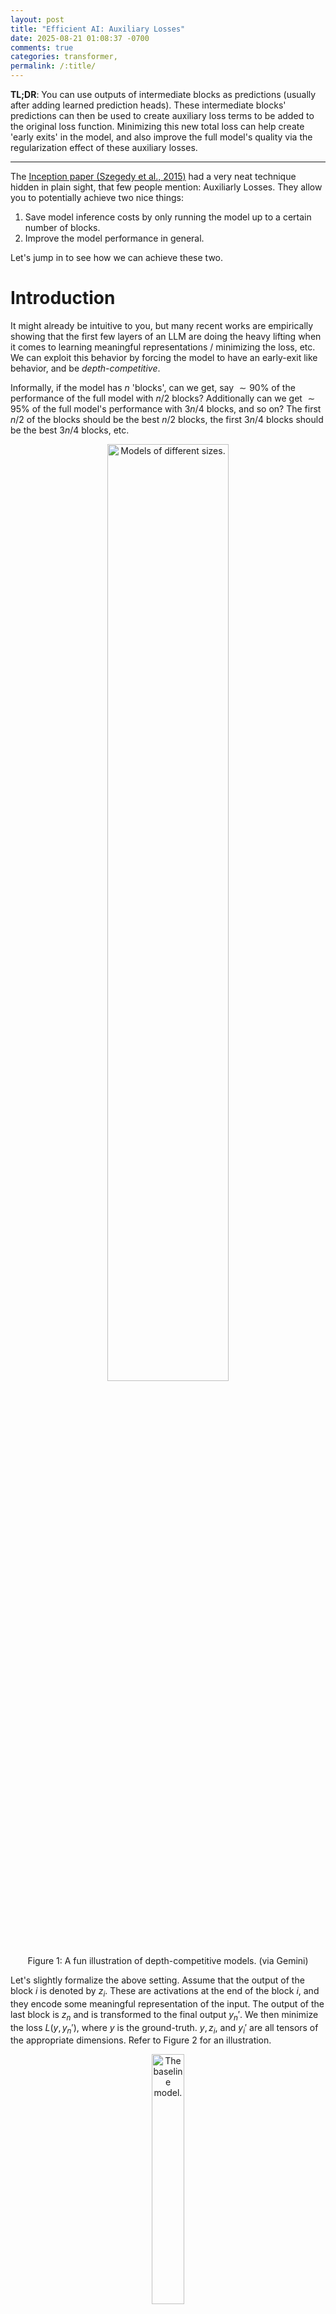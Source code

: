 ```yaml
---
layout: post
title: "Efficient AI: Auxiliary Losses"
date: 2025-08-21 01:08:37 -0700
comments: true
categories: transformer,
permalink: /:title/
---
```

**TL;DR**: You can use outputs of intermediate blocks as predictions (usually after adding learned prediction heads). These intermediate blocks' predictions can then be used to create auxiliary loss terms to be added to the original loss function. Minimizing this new total loss can help create 'early exits' in the model, and also improve the full model's quality via the regularization effect of these auxiliary losses.

---

The <a href="https://arxiv.org/abs/1409.4842" target="_blank">Inception paper (Szegedy et al., 2015)</a> had a very neat technique hidden in plain sight, that few people mention: Auxiliarly Losses. They allow you to potentially achieve two nice things:

1. Save model inference costs by only running the model up to a certain number of blocks.
1. Improve the model performance in general. 

Let's jump in to see how we can achieve these two.

# Introduction

It might already be intuitive to you, but many recent works are empirically showing that the first few layers of an LLM are doing the heavy lifting when it comes to learning meaningful representations / minimizing the loss, etc. We can exploit this behavior by forcing the model to have an early-exit like behavior, and be _depth-competitive_. 

Informally, if the model has $n$ 'blocks', can we get, say $\sim 90\%$ of the performance of the full model with $n/2$ blocks? Additionally can we get $\sim 95\%$ of the full model's performance with $3n/4$ blocks, and so on? The first $n/2$ of the blocks should be the best $n/2$ blocks, the first $3n/4$ blocks should be the best $3n/4$ blocks, etc.

<center>
<img src="{{ site.baseurl }}/assets/img/2025/08/22/bots.jpg" alt="Models of different sizes."  style="width: 62%;"/>
<br/>
Figure 1: A fun illustration of depth-competitive models. (via Gemini)
</center>

Let's slightly formalize the above setting. Assume that the output of the block $i$ is denoted by $z_i$. These are activations at the end of the block $i$, and they encode some meaningful representation of the input. The output of the last block is $z_{n}$ and is transformed to the final output $y_{n}'$. We then minimize the loss $L(y, y_{n}')$, where $y$ is the ground-truth. $y, z_i,$ and $y_{i}'$ are all tensors of the appropriate dimensions. Refer to Figure 2 for an illustration.

<center>
<img src="{{ site.baseurl }}/assets/img/2025/08/22/baseline-model.jpg" alt="The baseline model."  style="width: 32%;"/>
<br/>
Figure 2: The baseline model consisting of $n$ blocks.
</center>

The problem that we have on our hands now is:
1. We have to run the full model to get the output.
1. The intermediate outputs even if they can be extracted, may not make sense.

# Auxiliary Losses

To solve the above issue, we would like to potentially use the output of the $i$-th block ($z_i$) to generate a prediction. However in many cases $z_i$ cannot be used as-is. For instance, $z_i$ may have a last dimension of size $d$, while the output is expected to be of some other dimension $d' \neq d$. A simple fix is to attach an **auxiliary head**, which might simply be a trainable projection matrix $W_i$ such that $y_{i}' = W_i z_i$, where $y_{i}'$ is the output that we would use for prediction and in the loss. 

Additionally, the auxiliary head might anyway be required because the model isn't trained to generate $z_i$ in such a fashion that it is both: an intermediate representation which is the input to the next block, and also the final output.

Once we have $y_{i}'$ (potentially using auxiliary prediction heads), the auxiliary loss recipe is as follows:
1. Choose the different intermediate depths of the model that we care about, say $$D = \{ 2, n/2, 3n/4 \}$$ in this case.
1. Add a loss term $L(y, y_{d}')$ for each $d \in D$.
1. Optionally add a weight $\alpha_{i}$ to tune the contribution of that loss.

So the total loss to be minimized will look as follows:

$$
L_{\text{total}} = L(y, y_{n}') + \sum_{d \in D} \alpha_{d} L(y, y_{d}')
$$

Refer to Figure 3 below for an illustration of the case where we add auxiliary losses at depths $$D = \{ 2, n/2, 3n/4 \}$$.
<center>
<img src="{{ site.baseurl }}/assets/img/2025/08/22/aux-losses.jpg" alt="Auxiliary losses."  style="width: 62%;"/>
<br/>
Figure 3: A model with three auxiliary losses at depth 2, $n/2$ and $3n/4$.
</center>

# Observations
If we minimize the $L_{\text{total}}$ as described above, it will force the model to not just align $y_{n}'$ with $y$, but also the various $y_{d}'$ for each $d \in D$. This will naturally also allow us to use the various $y_{d}'$ as final outputs, where we can adjust the depth $d$ to match our cost v/s quality tradeoff.

Another nice property is that, even if we _don't_ intend to use smaller models with $d < n$, auxiliary losses provide a **regularizing effect** in the model which leads to better model quality, as described in the Inception paper.

# Conclusion
To summarize, Auxiliary Losses is a simple technique that you can plug into your models to make them depth-competitive, or just improve their quality with their regularizing behavior.